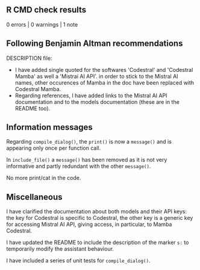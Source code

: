 ## R CMD check results

0 errors | 0 warnings | 1 note

## Following Benjamin Altman recommendations

DESCRIPTION file: 
* I have added single quoted for the softwares 'Codestral' and 'Codestral Mamba' as well a 'Mistrai AI API'.
in order to stick to the Mistral AI names, other occurences of Mamba in the doc have been 
replaced with Codestral Mamba.
* Regarding references, I have added links to the Mistral AI API documentation and to the models documentation (these are in the README too).

## Information messages

Regarding `compile_dialog()`, the `print()` is now a `message()` and is appearing only once per function call.

In `include_file()` a `message()` has been removed as it is not very informative and partly redundant with the other `message()`.

No more print/cat in the code.

## Miscellaneous

I have clarified the documentation about both models and their API keys: the key for Codestral is specific to Codestral, the other key is a generic key for accessing Mistral AI API, giving access, in particular, to Mamba Codestral.

I have updated the README to include the description of the marker `s:` to temporarily modify the assistant behaviour.

I have included a series of unit tests for `compile_dialog()`. 


